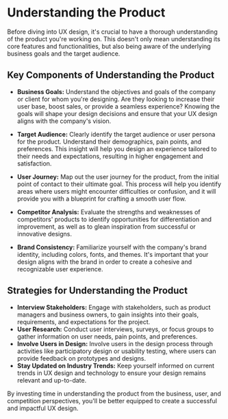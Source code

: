 # Understanding the Product

Before diving into UX design, it's crucial to have a thorough understanding of the product you're working on. This doesn't only mean understanding its core features and functionalities, but also being aware of the underlying business goals and the target audience.

## Key Components of Understanding the Product

- **Business Goals:** Understand the objectives and goals of the company or client for whom you're designing. Are they looking to increase their user base, boost sales, or provide a seamless experience? Knowing the goals will shape your design decisions and ensure that your UX design aligns with the company's vision.

- **Target Audience:** Clearly identify the target audience or user persona for the product. Understand their demographics, pain points, and preferences. This insight will help you design an experience tailored to their needs and expectations, resulting in higher engagement and satisfaction.

- **User Journey:** Map out the user journey for the product, from the initial point of contact to their ultimate goal. This process will help you identify areas where users might encounter difficulties or confusion, and it will provide you with a blueprint for crafting a smooth user flow.

- **Competitor Analysis:** Evaluate the strengths and weaknesses of competitors' products to identify opportunities for differentiation and improvement, as well as to glean inspiration from successful or innovative designs.

- **Brand Consistency:** Familiarize yourself with the company's brand identity, including colors, fonts, and themes. It's important that your design aligns with the brand in order to create a cohesive and recognizable user experience.

## Strategies for Understanding the Product

- **Interview Stakeholders:** Engage with stakeholders, such as product managers and business owners, to gain insights into their goals, requirements, and expectations for the project.
- **User Research:** Conduct user interviews, surveys, or focus groups to gather information on user needs, pain points, and preferences.
- **Involve Users in Design:** Involve users in the design process through activities like participatory design or usability testing, where users can provide feedback on prototypes and designs.
- **Stay Updated on Industry Trends:** Keep yourself informed on current trends in UX design and technology to ensure your design remains relevant and up-to-date.

By investing time in understanding the product from the business, user, and competition perspectives, you'll be better equipped to create a successful and impactful UX design.